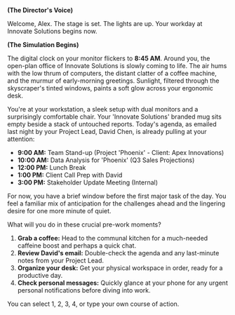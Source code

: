 

**(The Director's Voice)**

Welcome, Alex. The stage is set. The lights are up. Your workday at Innovate Solutions begins now.

**(The Simulation Begins)**

The digital clock on your monitor flickers to **8:45 AM**. Around you, the open-plan office of Innovate Solutions is slowly coming to life. The air hums with the low thrum of computers, the distant clatter of a coffee machine, and the murmur of early-morning greetings. Sunlight, filtered through the skyscraper's tinted windows, paints a soft glow across your ergonomic desk.

You're at your workstation, a sleek setup with dual monitors and a surprisingly comfortable chair. Your 'Innovate Solutions' branded mug sits empty beside a stack of untouched reports. Today's agenda, as emailed last night by your Project Lead, David Chen, is already pulling at your attention:
*   **9:00 AM:** Team Stand-up (Project 'Phoenix' - Client: Apex Innovations)
*   **10:00 AM:** Data Analysis for 'Phoenix' (Q3 Sales Projections)
*   **12:00 PM:** Lunch Break
*   **1:00 PM:** Client Call Prep with David
*   **3:00 PM:** Stakeholder Update Meeting (Internal)

For now, you have a brief window before the first major task of the day. You feel a familiar mix of anticipation for the challenges ahead and the lingering desire for one more minute of quiet.

What will you do in these crucial pre-work moments?

1.  **Grab a coffee:** Head to the communal kitchen for a much-needed caffeine boost and perhaps a quick chat.
2.  **Review David's email:** Double-check the agenda and any last-minute notes from your Project Lead.
3.  **Organize your desk:** Get your physical workspace in order, ready for a productive day.
4.  **Check personal messages:** Quickly glance at your phone for any urgent personal notifications before diving into work.

You can select 1, 2, 3, 4, or type your own course of action.